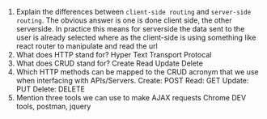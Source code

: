 1.  Explain the differences between `client-side routing` and `server-side routing`.
  The obvious answer is one is done client side, the other serverside. In practice this means for serverside the data sent to the user is already selected where as the client-side is using something like react router to manipulate and read the url
1.  What does HTTP stand for?
  Hyper Text Transport Protocal 
1.  What does CRUD stand for?
  Create Read Update Delete
1.  Which HTTP methods can be mapped to the CRUD acronym that we use when interfacing with APIs/Servers.
  Create: POST  Read: GET Update: PUT Delete: DELETE
1.  Mention three tools we can use to make AJAX requests
  Chrome DEV tools, postman, jquery 
